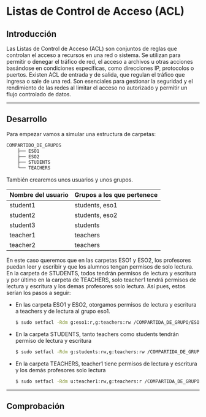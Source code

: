 # Listas de Control de Acceso (ACL)

## Introducción
Las Listas de Control de Acceso (ACL) son conjuntos de reglas que controlan el acceso a recursos en una red o sistema. Se utilizan para permitir o denegar el tráfico de red, el acceso a archivos u otras acciones basándose en condiciones específicas, como direcciones IP, protocolos o puertos. Existen ACL de entrada y de salida, que regulan el tráfico que ingresa o sale de una red. Son esenciales para gestionar la seguridad y el rendimiento de las redes al limitar el acceso no autorizado y permitir un flujo controlado de datos.

* * *
## Desarrollo

Para empezar vamos a simular una estructura de carpetas:

```bash
COMPARTIDO_DE_GRUPOS
    ├── ESO1
    ├── ESO2
    ├── STUDENTS
    └── TEACHERS
```
También crearemos unos usuarios y unos grupos.

|Nombre del usuario|Grupos a los que pertenece|
|-|-|
|student1|students, eso1|
|student2|students, eso2|
|student3|students|
|teacher1|teachers|
|teacher2|teachers|

En este caso queremos que en las carpetas ESO1 y ESO2, los profesores puedan leer y escribir y que los alumnos tengan permisos de solo lectura. En la carpeta de STUDENTS, todos tendrán permisos de lectura y escritura y por último en la carpeta de TEACHERS, solo teacher1 tendrá permisos de lectura y escritura y los demas profesores solo lectura. Así pues, estos serían los pasos a seguir:

- En las carpeta ESO1 y ESO2, otorgamos permisos de lectura y escritura a teachers y de lectura al grupo eso1.
    ```bash
    $ sudo setfacl -Rdm g:eso1:r,g:teachers:rw /COMPARTIDA_DE_GRUPO/ESO1 /COMPARTIDA_DE_GRUPO/ESO2
    ```
- En la carpeta STUDENTS, tanto teachers como students tendrán permiso de lectura y escritura
    ```bash
    $ sudo setfacl -Rdm g:students:rw,g:teachers:rw /COMPARTIDA_DE_GRUPO/STUDENTS
    ```
- En la carpeta TEACHERS, teacher1 tiene permisos de lectura y escritura y los demás profesores solo lectura
    ```bash
    $ sudo setfacl -Rdm u:teacher1:rw,g:teachers:r /COMPARTIDA_DE_GRUPO/TEACHERS
***
## Comprobación

  
